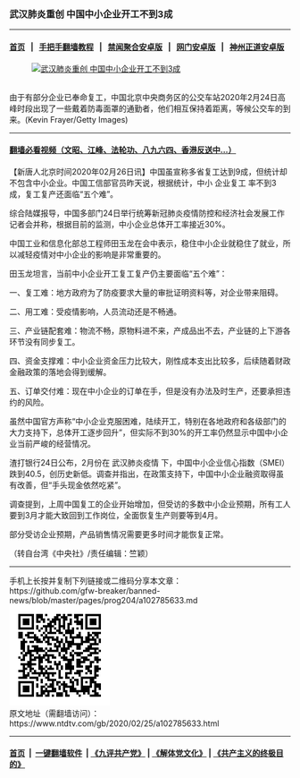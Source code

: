 ### 武汉肺炎重创 中国中小企业开工不到3成
------------------------

#### [首页](https://github.com/gfw-breaker/banned-news/blob/master/README.md) &nbsp;&nbsp;|&nbsp;&nbsp; [手把手翻墙教程](https://github.com/gfw-breaker/guides/wiki) &nbsp;&nbsp;|&nbsp;&nbsp; [禁闻聚合安卓版](https://github.com/gfw-breaker/bn-android) &nbsp;&nbsp;|&nbsp;&nbsp; [网门安卓版](https://github.com/oGate2/oGate) &nbsp;&nbsp;|&nbsp;&nbsp; [神州正道安卓版](https://github.com/SzzdOgate/update) 



<div><div class="featured_image">
 <a href="https://i.ntdtv.com/assets/uploads/2020/02/GettyImages-1202996837.jpg" target="_blank">
  <figure>
   <img alt="武汉肺炎重创 中国中小企业开工不到3成" src="https://i.ntdtv.com/assets/uploads/2020/02/GettyImages-1202996837-800x450.jpg"/>
  </figure><br/>
 </a>
 <span class="caption">
  由于有部分企业已奉命复工，中国北京中央商务区的公交车站2020年2月24日高峰时段出现了一些戴着防毒面罩的通勤者，他们相互保持着距离，等候公交车的到来。(Kevin Frayer/Getty Images)
 </span>
</div>
</div><hr/>

#### [翻墙必看视频（文昭、江峰、法轮功、八九六四、香港反送中...）](https://github.com/gfw-breaker/banned-news/blob/master/pages/link3.md)

<div><div class="post_content" itemprop="articleBody">
 <p>
  【新唐人北京时间2020年02月26日讯】中国虽宣称多省复工达到9成，但统计却不包含中小企业。中国工信部官员昨天说，根据统计，中小
  <ok href="https://www.ntdtv.com/gb/企业复工.htm">
   企业复工
  </ok>
  率不到3成，复工复产还面临“五个难”。
 </p>
 <p>
  综合陆媒报导，中国多部门24日举行统筹新冠肺炎疫情防控和经济社会发展工作记者会并称，根据目前的监测，中小企业总体开工率接近30%。
 </p>
 <p>
  中国工业和信息化部总工程师田玉龙在会中表示，稳住中小企业就稳住了就业，所以减轻疫情对中小企业的影响是非常重要的。
 </p>
 <p>
  田玉龙坦言，当前中小企业开工复工复产仍主要面临“五个难”：
 </p>
 <p>
  一、复工难：地方政府为了防疫要求大量的审批证明资料等，对企业带来阻碍。
 </p>
 <p>
  二、用工难：受疫情影响，人员流动还是不畅通。
 </p>
 <p>
  三、产业链配套难：物流不畅，原物料进不来，产成品出不去，产业链的上下游各环节没有同步复工。
 </p>
 <p>
  四、资金支撑难：中小企业资金压力比较大，刚性成本支出比较多，后续随着财政金融政策的落地会得到缓解。
 </p>
 <p>
  五、订单交付难：现在中小企业的订单在手，但是没有办法及时生产，还要承担违约的风险。
 </p>
 <p>
  虽然中国官方声称“中小企业克服困难，陆续开工，特别在各地政府和各级部门的大力支持下，总体开工逐步回升”，但实际不到30%的开工率仍然显示中国中小企业当前严峻的经营情况。
 </p>
 <p>
  渣打银行24日公布，2月份在
  <ok href="https://www.ntdtv.com/gb/442749.htm">
   武汉肺炎疫情
  </ok>
  下，中国中小企业信心指数（SMEI）跌到40.5，创历史新低。调查并指出，在政策支持下，中国中小企业融资取得虽有改善，但“手头现金依然吃紧”。
 </p>
 <p>
  调查提到，上周中国复工的企业开始增加，但受访的多数中小企业预期，所有工人要到3月才能大致回到工作岗位，全面恢复生产则要等到4月。
 </p>
 <p>
  部分受访企业预期，产品销售情况需要更多时间才能恢复正常。
 </p>
 <p>
  （转自台湾《中央社》/责任编辑：竺颖）
 </p>
 <div class="single_ad">
 </div>
</div>
</div>
<hr/>
手机上长按并复制下列链接或二维码分享本文章：<br/>
https://github.com/gfw-breaker/banned-news/blob/master/pages/prog204/a102785633.md <br/>
<a href='https://github.com/gfw-breaker/banned-news/blob/master/pages/prog204/a102785633.md'><img src='https://github.com/gfw-breaker/banned-news/blob/master/pages/prog204/a102785633.md.png'/></a> <br/>
原文地址（需翻墙访问）：https://www.ntdtv.com/gb/2020/02/25/a102785633.html


------------------------
#### [首页](https://github.com/gfw-breaker/banned-news/blob/master/README.md) &nbsp;|&nbsp; [一键翻墙软件](https://github.com/gfw-breaker/nogfw/blob/master/README.md) &nbsp;| [《九评共产党》](https://github.com/gfw-breaker/9ping.md/blob/master/README.md#九评之一评共产党是什么) | [《解体党文化》](https://github.com/gfw-breaker/jtdwh.md/blob/master/README.md) | [《共产主义的终极目的》](https://github.com/gfw-breaker/gczydzjmd.md/blob/master/README.md)


<img src='http://gfw-breaker.win/banned-news/pages/prog204/a102785633.md' width='0px' height='0px'/>